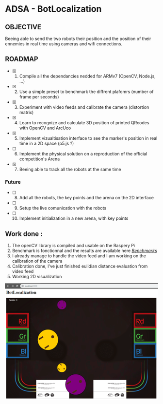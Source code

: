 # ADSA - BotLocalization

## OBJECTIVE

Beeing able to send the two robots their position and the position of their ennemies in real time using cameras and wifi connections.

## ROADMAP

- [X] 1) Compile all the dependancies nedded for ARMv7 (OpenCV, Node.js, ...)
- [X] 2) Use a simple preset to benchmark the diffrent plafomrs (number of frame per seconds)
- [X] 3) Experiment with video feeds and calibrate the camera (distortion matrix)
- [X] 4) Learn to recognize and calculate 3D position of printed QRcodes with OpenCV and ArcUco
- [X] 5) Implement vizualtisation interface to see the marker's position in real time in a 2D space (p5.js ?)
- [ ] 6) Implement the physical solution on a reproduction of the official competition's Arena
- [X] 7) Beeing able to track all the robots at the same time

### Future
- [ ] 8) Add all the robots, the key points and the arena on the 2D interface
- [ ] 9) Setup the live comunication with the robots
- [ ] 10) Implement initialization in a new arena, with key points

## Work done :

1) The openCV library is compiled and usable on the Raspery Pi
2) Benchmark is fonctionnal and the results are available here [*Benchmarks*](https://github.com/WeberJulian/BotLocalization/blob/master/benchmark/benchmarks.md)
3) I already manage to handle the video feed and I am working on the calibration of the camera
4) Calibration done, I've just finished eulidian distance evaluation from video feed
5) Working 2D visualization

![visu](visu/visu.png)
